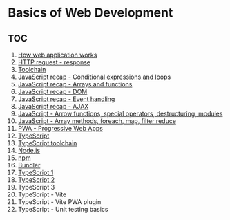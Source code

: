 # Basics of Web Development

## TOC
1. [How web application works](architecture.md)
2. [HTTP request - response](http-request-response.md)
3. [Toolchain](tools_pt1.md)
4. [JavaScript recap - Conditional expressions and loops](JS-recap1.md)
5. [JavaScript recap - Arrays and functions](JS-recap2.md)
6. [JavaScript recap - DOM](JS-recap3.md)
7. [JavaScript recap - Event handling](JS-recap4.md)
8. [JavaScript recap - AJAX](JS-recap5.md)
9. [JavaScript - Arrow functions, special operators, destructuring, modules](AdvancedJavaScript1.md)
10. [JavaScript - Array methods, foreach, map, filter reduce](AdvancedJavascript2.md)
11. [PWA - Progressive Web Apps](pwa.md)
12. [TypeScript](typescript.md)
13. [TypeScript toolchain](tools_pt2.md)
14. [Node.js](node.md)
15. [npm](npm.md)
16. [Bundler](ts-bundler.md)
17. [TypeScript 1](ts1.md)
18. [TypeScript 2](ts2.md)
19. TypeScript 3
20. TypeScript - Vite
21. TypeScript - Vite PWA plugin
22. TypeScript - Unit testing basics
